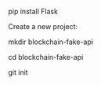 pip install Flask

Create a new project:

mkdir blockchain-fake-api

cd blockchain-fake-api

git init
